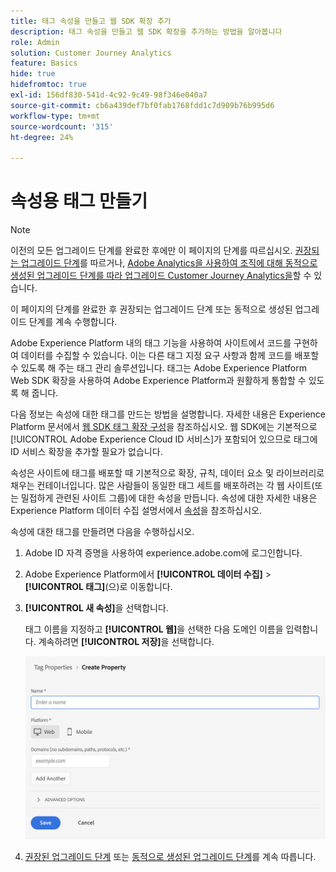 ```yaml
---
title: 태그 속성을 만들고 웹 SDK 확장 추가
description: 태그 속성을 만들고 웹 SDK 확장을 추가하는 방법을 알아봅니다
role: Admin
solution: Customer Journey Analytics
feature: Basics
hide: true
hidefromtoc: true
exl-id: 156df830-541d-4c92-9c49-98f346e040a7
source-git-commit: cb6a439def7bf0fab1768fdd1c7d909b76b995d6
workflow-type: tm+mt
source-wordcount: '315'
ht-degree: 24%

---
```


# 속성용 태그 만들기

>[!NOTE]
> 
>이전의 모든 업그레이드 단계를 완료한 후에만 이 페이지의 단계를 따르십시오. [권장되는 업그레이드 단계](/help/getting-started/cja-upgrade/cja-upgrade-recommendations.md#recommended-upgrade-steps-for-most-organizations)를 따르거나, [Adobe Analytics을 사용하여 조직에 대해 동적으로 생성된 업그레이드 단계를 따라 업그레이드 Customer Journey Analytics을](https://gigazelle.github.io/cja-ttv/)할 수 있습니다.
>
>이 페이지의 단계를 완료한 후 권장되는 업그레이드 단계 또는 동적으로 생성된 업그레이드 단계를 계속 수행합니다.

Adobe Experience Platform 내의 태그 기능을 사용하여 사이트에서 코드를 구현하여 데이터를 수집할 수 있습니다. 이는 다른 태그 지정 요구 사항과 함께 코드를 배포할 수 있도록 해 주는 태그 관리 솔루션입니다. 태그는 Adobe Experience Platform Web SDK 확장을 사용하여 Adobe Experience Platform과 원활하게 통합할 수 있도록 해 줍니다.

다음 정보는 속성에 대한 태그를 만드는 방법을 설명합니다. 자세한 내용은 Experience Platform 문서에서 [웹 SDK 태그 확장 구성](https://experienceleague.adobe.com/en/docs/experience-platform/tags/extensions/client/web-sdk/web-sdk-extension-configuration)을 참조하십시오. 웹 SDK에는 기본적으로 [!UICONTROL Adobe Experience Cloud ID 서비스]가 포함되어 있으므로 태그에 ID 서비스 확장을 추가할 필요가 없습니다.

속성은 사이트에 태그를 배포할 때 기본적으로 확장, 규칙, 데이터 요소 및 라이브러리로 채우는 컨테이너입니다. 많은 사람들이 동일한 태그 세트를 배포하려는 각 웹 사이트(또는 밀접하게 관련된 사이트 그룹)에 대한 속성을 만듭니다. 속성에 대한 자세한 내용은 Experience Platform 데이터 수집 설명서에서 [속성](https://experienceleague.adobe.com/en/docs/experience-platform/tags/admin/companies-and-properties)을 참조하십시오.

속성에 대한 태그를 만들려면 다음을 수행하십시오.

1. Adobe ID 자격 증명을 사용하여 experience.adobe.com에 로그인합니다.

1. Adobe Experience Platform에서 **[!UICONTROL 데이터 수집]** > **[!UICONTROL 태그]**(으)로 이동합니다.

1. **[!UICONTROL 새 속성]**&#x200B;을 선택합니다.

   태그 이름을 지정하고 **[!UICONTROL 웹]**&#x200B;을 선택한 다음 도메인 이름을 입력합니다. 계속하려면 **[!UICONTROL 저장]**&#x200B;을 선택합니다.

   ![속성 만들기](assets/create-property.png)

1. [권장된 업그레이드 단계](/help/getting-started/cja-upgrade/cja-upgrade-recommendations.md#recommended-upgrade-steps-for-most-organizations) 또는 [동적으로 생성된 업그레이드 단계](https://gigazelle.github.io/cja-ttv/)를 계속 따릅니다.

